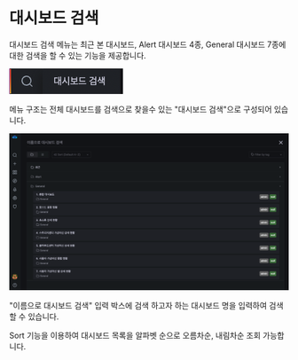 # 대시보드 검색
대시보드 검색 메뉴는 최근 본 대시보드, Alert 대시보드 4종, General 대시보드 7종에 대한 검색을 할 수 있는 기능을 제공합니다.

![wall-dashboard-search-menu](../../assets/images/wall-dashboard-search-menu.png)

메뉴 구조는 전체 대시보드를 검색으로 찾을수 있는 "대시보드 검색"으로 구성되어 있습니다.

![wall-dashboard-search-list](../../assets/images/wall-dashboard-search-list.png)

"이름으로 대시보드 검색" 입력 박스에 검색 하고자 하는 대시보드 명을 입력하여 검색할 수 있습니다.

Sort 기능을 이용하여 대시보드 목록을 알파벳 순으로 오름차순, 내림차순 조회 가능합니다.